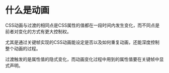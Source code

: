 # 什么是动画

CSS动画与过渡的相同点是CSS属性的值都在一段时间内发生变化，而不同点是前者对变化的方式有更大控制权。

尤其是通过关键帧实现的CSS动画能设定是否以及如何重复动画，还能深度控制整个动画的过程。

过渡触发的是属性值的隐式变化，而动画变化过程中用到的属性值要在关键帧中显式声明。